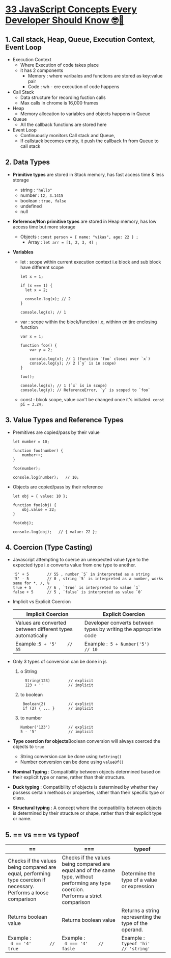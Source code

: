 # [33 JavaScript Concepts Every Developer Should Know 🤓️💯️](https://dev.to/eludadev/33-javascript-concepts-every-beginner-should-know-with-tutorials-4kao#1-call-stack)

## 1. Call stack, Heap, Queue, Execution Context, Event Loop

- Execution Context
  - Where Execution of code takes place
  - it has 2 components
    - Memory : where varibales and functions are stored as key:value pair
    - Code : wh - ere execution of code happens
- Call Stack
  - Data structure for recording fuction calls
  - Max calls in chrome is 16,000 frames
- Heap
  - Memory allocation to variables and objects happens in Queue
- Queue
  - All the callback functions are stored here
- Event Loop
  - Continuously monitors Call stack and Queue,
  - If callstack becomes empty, it push the callback fn from Queue to call stack

## 2. Data Types

- **Primitive types** are stored in Stack memory, has fast access time & less storage

  - string : `"hello"`
  - number : `12, 3.1415`
  - boolean : `true, false`
  - undefined
  - null

- **Reference/Non primitive types** are stored in Heap memory, has low access time but more storage

  - Objects : `const person = { name: "vikas", age: 22 } ;`
    - Array : `let arr = [1, 2, 3, 4] ;`

- **Variables**

  - let : scope within current execution context i.e block and sub block have different scope

    ```
    let x = 1;

    if (x === 1) {
      let x = 2;

      console.log(x); // 2
    }

    console.log(x); // 1
    ```

  - var : scope within the block/function i.e, withinn enitire enclosing function

    ```
    var x = 1;

    function foo() {
        var y = 2;

        console.log(x); // 1 (function `foo` closes over `x`)
        console.log(y); // 2 (`y` is in scope)
    }

    foo();

    console.log(x); // 1 (`x` is in scope)
    console.log(y); // ReferenceError, `y` is scoped to `foo`
    ```

  - const : blcok scope, value can't be changed once it's initiated.
    `const pi = 3.24;`

## 3. Value Types and Reference Types

- Premitives are copied/pass by their value

  ```
  let number = 10;

  function foo(number) {
      number++;
  }

  foo(number);

  console.log(number);   // 10;
  ```

- Objects are copied/pass by their reference

  ```
  let obj = { value: 10 };

  function foo(obj) {
      obj.value = 22;
  }

  foo(obj);

  console.log(obj);   // { value: 22 };
  ```

## 4. Coercion (Type Casting)

- Javascript attempting to coerce an unexpected value type to the expected type i.e converts value from one type to another.

  ```
  '5' + 5        // 55 , number `5` in interpreted as a string
  '5' - 5        // 0 , string `5` is interpreted as a number, works same for *, /, %
  true + 5       // 6 , `true` is interpreted to value `1`
  false + 5      // 5 , `false` is interpreted as value `0`
  ```

- Implicit vs Explicit Coercion

  | Implicit Coercion                                          | Explicit Coercion                                                |
  | ---------------------------------------------------------- | ---------------------------------------------------------------- |
  | Values are converted between different types automatically | Developer converts between types by writing the appropriate code |
  | Example :`5 + '5'    // 55`                                | Example :` 5 + Number('5')    // 10`                             |

- Only 3 types of conversion can be done in js

  1. o String
     ```
       String(123)        // explicit
       123 + ''           // implicit
     ```
  2. to boolean
     ```
      Boolean(2)          // explicit
      if (2) { ... }      // implicit
     ```
  3. to number
     ```
     Number('123')        // explicit
     5 - '5'              // implicit
     ```

- **Type coercion for objects**Boolean conversion will always coerced the objects to `true`

  - String conversion can be done using `toString()`
  - Number conversion can be done using `valueOf()`

- **Nominal Typing** : Compatibility between objects determined based on their explicit type or name, rather than their structure.
- **Duck typing** : Compatibility of objects is determined by whether they possess certain methods or properties, rather than their specific type or class.
- **Structural typing** : A concept where the compatibility between objects is determined by their structure or shape, rather than their explicit type or name.

## 5. == vs === vs typeof

| ==                                                                                                                     | ===                                                                                                                                         | typeof                                                 |
| ---------------------------------------------------------------------------------------------------------------------- | ------------------------------------------------------------------------------------------------------------------------------------------- | ------------------------------------------------------ |
| Checks if the values being compared are equal, performing type coercion if necessary.<br />Performs a loose comparison | Checks if the values being compared are equal and of the same type, without performing any type coercion.<br />Performs a strict comparison | Determine the type of a value or expression            |
| Returns boolean value                                                                                                  | Returns boolean value                                                                                                                       | Returns a string representing the type of the operand. |
| Example :<br />` 4 == '4'       // true`                                                                               | Example :<br />` 4 === '4'    // fasle`                                                                                                     | Example :<br />`typeof 'hi'    // 'string' `           |
